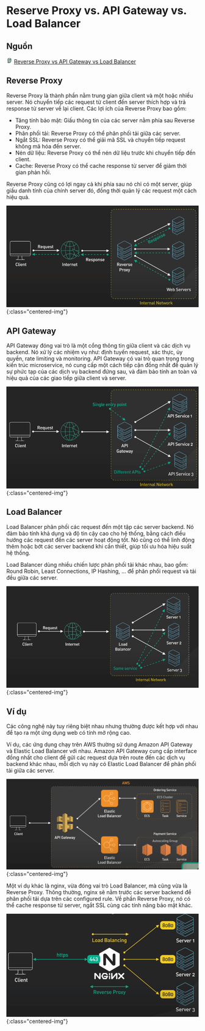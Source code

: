 # Reserve Proxy vs. API Gateway vs. Load Balancer

## Nguồn

<img src="../../assets/images/bytebytego.png" width="16" height="16"/> [Reverse Proxy vs API Gateway vs Load Balancer](https://www.youtube.com/watch?v=RqfaTIWc3LQ)

## Reverse Proxy

Reverse Proxy là thành phần nằm trung gian giữa client và một hoặc nhiều server. Nó chuyển tiếp các request từ client đến server thích hợp và trả response từ server về lại client. Các lợi ích của Reverse Proxy bao gồm:

- Tăng tính bảo mật: Giấu thông tin của các server nằm phía sau Reverse Proxy.
- Phân phối tải: Reverse Proxy có thể phân phối tải giữa các server.
- Ngắt SSL: Reverse Proxy có thể giải mã SSL và chuyển tiếp request không mã hóa đến server.
- Nén dữ liệu: Reverse Proxy có thể nén dữ liệu trước khi chuyển tiếp đến client.
- Cache: Reverse Proxy có thể cache response từ server để giảm thời gian phản hồi.

Reverse Proxy cũng có lợi ngay cả khi phía sau nó chỉ có một server, giúp giấu danh tính của chính server đó, đồng thời quản lý các request một cách hiệu quả.

![](../assets/ByteByteGo/reverse-proxy-api-gateway-load-balancer/figure1.png){:class="centered-img"}

## API Gateway

API Gateway đóng vai trò là một cổng thông tin giữa client và các dịch vụ backend. Nó xử lý các nhiệm vụ như: định tuyến request, xác thực, ủy quyền, rate limiting và monitoring. API Gateway có vai trò quan trọng trong kiến trúc microservice, nó cung cấp một cách tiếp cận đồng nhất để quản lý sự phức tạp của các dịch vụ backend đứng sau, và đảm bảo tính an toàn và hiệu quả của các giao tiếp giữa client và server.

![](../assets/ByteByteGo/reverse-proxy-api-gateway-load-balancer/figure2.png){:class="centered-img"}

## Load Balancer

Load Balancer phân phối các request đến một tập các server backend. Nó đảm bảo tính khả dụng và độ tin cậy cao cho hệ thống, bằng cách điều hướng các request đến các server hoạt động tốt. Nó cũng có thể linh động thêm hoặc bớt các server backend khi cần thiết, giúp tối ưu hóa hiệu suất hệ thống.

Load Balancer dùng nhiều chiến lược phân phối tải khác nhau, bao gồm: Round Robin, Least Connections, IP Hashing, ... để phân phối request và tải đều giữa các server.

![](../assets/ByteByteGo/reverse-proxy-api-gateway-load-balancer/figure3.png){:class="centered-img"}

## Ví dụ

Các công nghệ này tuy riêng biệt nhau nhưng thường được kết hợp với nhau để tạo ra một ứng dụng web có tính mở rộng cao. 

Ví dụ, các ứng dụng chạy trên AWS thường sử dụng Amazon API Gateway và Elastic Load Balancer với nhau. Amazon API Gateway cung cấp interface đồng nhất cho client để gửi các request dựa trên route đến các dịch vụ backend khác nhau, mỗi dịch vụ này có Elastic Load Balancer để phân phối tải giữa các server.

![](../assets/ByteByteGo/reverse-proxy-api-gateway-load-balancer/figure4.png){:class="centered-img"}

Một ví dụ khác là nginx, vừa đóng vai trò Load Balancer, mà cũng vừa là Reverse Proxy. Thông thường, nginx sẽ nằm trước các server backend để phân phối tải dựa trên các configured rule. Về phần Reverse Proxy, nó có thể cache response từ server, ngắt SSL cùng các tính năng bảo mật khác.

![](../assets/ByteByteGo/reverse-proxy-api-gateway-load-balancer/figure5.png){:class="centered-img"}

